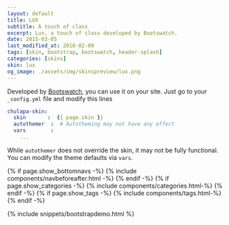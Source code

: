 ```yaml
---
layout: default
title: LUX
subtitle: A touch of class
excerpt: Lux, a touch of class developed by Bootswatch.
date: 2015-03-05
last_modified_at: 2018-02-09
tags: [skin, bootstrap, bootswatch, header-splash]
categories: [skins]
skin: lux
og_image: ./assets/img/skinspreview/lux.png
---
```



Developed by [Bootswatch](https://bootswatch.com/), you can use it on your site. Just go to your `_config.yml` file and modify this lines

```yaml
chulapa-skin: 
  skin       :  {{ page.skin }}
  autothemer  :  # Autotheming may not have any effect
  vars        :    
    ...
```


While `autothemer` does not override the skin, it may not be fully functional. You can modify the theme defaults via `vars`.




{% if page.show_bottomnavs -%}
{% include components/navbeforeafter.html -%}
{% endif -%}
{% if page.show_categories -%}
{% include components/categories.html-%}
{% endif -%}
{% if page.show_tags -%}
{% include components/tags.html-%}
{% endif -%}


{% include snippets/bootstrapdemo.html  %}
